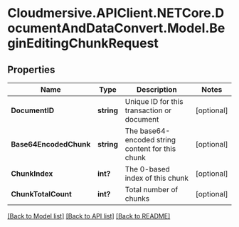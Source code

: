 # Cloudmersive.APIClient.NETCore.DocumentAndDataConvert.Model.BeginEditingChunkRequest
## Properties

Name | Type | Description | Notes
------------ | ------------- | ------------- | -------------
**DocumentID** | **string** | Unique ID for this transaction or document | [optional] 
**Base64EncodedChunk** | **string** | The base64-encoded string content for this chunk | [optional] 
**ChunkIndex** | **int?** | The 0-based index of this chunk | [optional] 
**ChunkTotalCount** | **int?** | Total number of chunks | [optional] 

[[Back to Model list]](../README.md#documentation-for-models) [[Back to API list]](../README.md#documentation-for-api-endpoints) [[Back to README]](../README.md)

